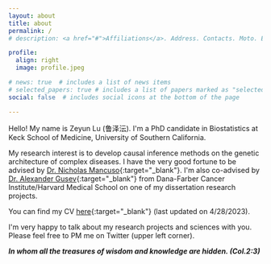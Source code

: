 ```yaml
---
layout: about
title: about
permalink: /
# description: <a href="#">Affiliations</a>. Address. Contacts. Moto. Etc.

profile:
  align: right
  image: profile.jpeg

# news: true  # includes a list of news items
# selected_papers: true # includes a list of papers marked as "selected={true}"
social: false  # includes social icons at the bottom of the page

---
```


Hello! My name is Zeyun Lu (鲁泽沄). I'm a PhD candidate in Biostatistics at Keck School of Medicine, University of Southern California.

My research interest is to develop causal inference methods on the genetic architecture of complex diseases. I have the very good fortune to be advised by [Dr. Nicholas Mancuso](https://www.mancusolab.com/){:target="_blank"}. I'm also co-advised by [Dr. Alexander Gusev](http://gusevlab.org/){:target="_blank"} from Dana-Farber Cancer Institute/Harvard Medical School on one of my dissertation research projects.

You can find my CV [here](./assets/pdf/Lu_Zeyun_CV_web.pdf){:target="_blank"} (last updated on 4/28/2023).

I'm very happy to talk about my research projects and sciences with you. Please feel free to PM me on Twitter (upper left corner).

***In whom all the treasures of wisdom and knowledge are hidden. (Col.2:3)***

